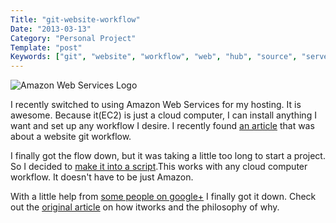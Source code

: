 ```yaml
---
Title: "git-website-workflow"
Date: "2013-03-13"
Category: "Personal Project"
Template: "post"
Keywords: ["git", "website", "workflow", "web", "hub", "source", "server", "version", "control", "aws", "amazon web services", "bash", "shell", "scripting"]
---
```


<div class="center">
  <img alt="Amazon Web Services Logo" src="http://ohdoylerules.com/content/images/awslogo.png">
</div>

I recently switched to using Amazon Web Services for my hosting. It is awesome. Because it(EC2) is just a cloud computer, I can install anything I want and set up any workflow I desire. I recently found [an article](http://goo.gl/0L3E6 "A web-focused Git workflow") that was about a website git workflow.

I finally got the flow down, but it was taking a little too long to start a project. So I decided to [make it into a script](https://github.com/james2doyle/git-website-workflow "git-websit-workflow bash script").This works with any cloud computer workflow. It doesn't have to be just Amazon.

With a little help from [some people on google+](https://plus.google.com/109231487156400680487/postsWzueZxHuP7b "google plus bash community post") I finally got it down. Check out the [original article](http://goo.gl/0L3E6 "A web-focused Git workflow") on how itworks and the philosophy of why.
